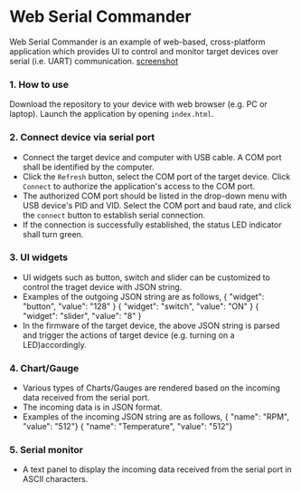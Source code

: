 # Web Serial Commander
Web Serial Commander is an example of web-based, cross-platform application which provides UI to control and monitor target devices over serial (i.e. UART) communication.
[screenshot](https://raw.githubusercontent.com/sweifang/webserialcommander/refs/heads/main/assets/WebSerialCommander.JPG)

### 1. How to use
Download the repository to your device with web browser (e.g. PC or laptop). Launch the application by opening `index.html`.

### 2. Connect device via serial port
- Connect the target device and computer with USB cable. A COM port shall be identified by the computer.
- Click the `Refresh` button, select the COM port of the target device. Click `Connect` to authorize the application's access to the COM port.
- The authorized COM port should be listed in the drop-down menu with USB device's PID and VID. Select the COM port and baud rate, and click the `connect` button to establish serial connection.
- If the connection is successfully established, the status LED indicator shall turn green.

### 3. UI widgets
- UI widgets such as button, switch and slider can be customized to control the traget device with JSON string.
- Examples of the outgoing JSON string are as follows,
  { "widget": "button", "value": "128" }
  { "widget": "switch", "value": "ON" }
  { "widget": "slider", "value": "8" }
- In the firmware of the target device, the above JSON string is parsed and trigger the actions of target device (e.g. turning on a LED)accordingly.

### 4. Chart/Gauge
- Various types of Charts/Gauges are rendered based on the incoming data received from the serial port.
- The incoming data is in JSON format.
- Examples of the incoming JSON string are as follows,
  { "name": "RPM", "value": "512"}
  { "name": "Temperature", "value": "512"}

### 5. Serial monitor
- A text panel to display the incoming data received from the serial port in ASCII characters.
